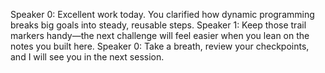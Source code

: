 Speaker 0: Excellent work today. You clarified how dynamic programming breaks big goals into steady, reusable steps.
Speaker 1: Keep those trail markers handy—the next challenge will feel easier when you lean on the notes you built here.
Speaker 0: Take a breath, review your checkpoints, and I will see you in the next session.
